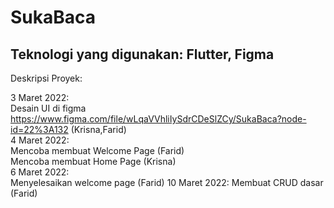 # SukaBaca

## Teknologi yang digunakan: Flutter, Figma

Deskripsi Proyek:
  
3 Maret 2022:   
Desain UI di figma https://www.figma.com/file/wLqaVVhliIySdrCDeSlZCy/SukaBaca?node-id=22%3A132 (Krisna,Farid)  
4 Maret 2022:  
Mencoba membuat Welcome Page (Farid)  
Mencoba membuat Home Page (Krisna)  
6 Maret 2022:  
Menyelesaikan welcome page (Farid)
10 Maret 2022:
Membuat CRUD dasar (Farid)
